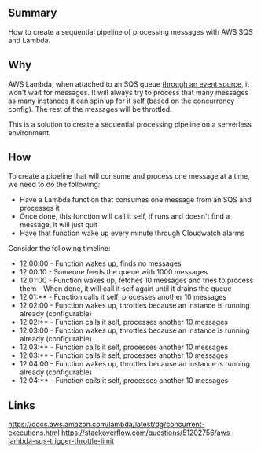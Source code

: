 ## Summary
How to create a sequential pipeline of processing messages with AWS SQS and Lambda.

## Why
AWS Lambda, when attached to an SQS queue [through an event source](https://docs.aws.amazon.com/lambda/latest/dg/with-sqs.html#events-sqs-eventsource), it won't wait for messages. It will always try to process that many messages as many instances it can spin up for it self (based on the concurrency config). The rest of the messages will be throttled.

This is a solution to create a sequential processing pipeline on a serverless environment.

## How
To create a pipeline that will consume and process one message at a time, we need to do the following:

- Have a Lambda function that consumes one message from an SQS and processes it
- Once done, this function will call it self, if runs and doesn't find a message, it will just quit
- Have that function wake up every minute through Cloudwatch alarms

Consider the following timeline:

- 12:00:00 - Function wakes up, finds no messages
- 12:00:10 - Someone feeds the queue with 1000 messages
- 12:01:00 - Function wakes up, fetches 10 messages and tries to process them
           - When done, it will call it self again until it drains the queue
- 12:01:** - Function calls it self, processes another 10 messages
- 12:02:00 - Function wakes up, throttles because an instance is running already (configurable)
- 12:02:** - Function calls it self, processes another 10 messages
- 12:03:00 - Function wakes up, throttles because an instance is running already (configurable)
- 12:03:** - Function calls it self, processes another 10 messages
- 12:03:** - Function calls it self, processes another 10 messages
- 12:04:00 - Function wakes up, throttles because an instance is running already (configurable)
- 12:04:** - Function calls it self, processes another 10 messages


## Links
https://docs.aws.amazon.com/lambda/latest/dg/concurrent-executions.html
https://stackoverflow.com/questions/51202756/aws-lambda-sqs-trigger-throttle-limit
